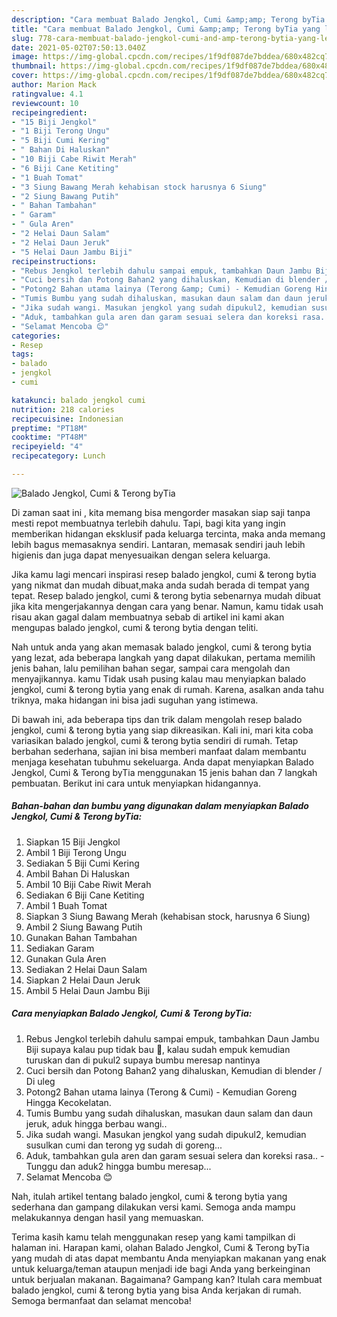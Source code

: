 ```yaml
---
description: "Cara membuat Balado Jengkol, Cumi &amp;amp; Terong byTia yang lezat Untuk Jualan"
title: "Cara membuat Balado Jengkol, Cumi &amp;amp; Terong byTia yang lezat Untuk Jualan"
slug: 778-cara-membuat-balado-jengkol-cumi-and-amp-terong-bytia-yang-lezat-untuk-jualan
date: 2021-05-02T07:50:13.040Z
image: https://img-global.cpcdn.com/recipes/1f9df087de7bddea/680x482cq70/balado-jengkol-cumi-terong-bytia-foto-resep-utama.jpg
thumbnail: https://img-global.cpcdn.com/recipes/1f9df087de7bddea/680x482cq70/balado-jengkol-cumi-terong-bytia-foto-resep-utama.jpg
cover: https://img-global.cpcdn.com/recipes/1f9df087de7bddea/680x482cq70/balado-jengkol-cumi-terong-bytia-foto-resep-utama.jpg
author: Marion Mack
ratingvalue: 4.1
reviewcount: 10
recipeingredient:
- "15 Biji Jengkol"
- "1 Biji Terong Ungu"
- "5 Biji Cumi Kering"
- " Bahan Di Haluskan"
- "10 Biji Cabe Riwit Merah"
- "6 Biji Cane Ketiting"
- "1 Buah Tomat"
- "3 Siung Bawang Merah kehabisan stock harusnya 6 Siung"
- "2 Siung Bawang Putih"
- " Bahan Tambahan"
- " Garam"
- " Gula Aren"
- "2 Helai Daun Salam"
- "2 Helai Daun Jeruk"
- "5 Helai Daun Jambu Biji"
recipeinstructions:
- "Rebus Jengkol terlebih dahulu sampai empuk, tambahkan Daun Jambu Biji supaya kalau pup tidak bau 🤭, kalau sudah empuk kemudian turuskan dan di pukul2 supaya bumbu meresap nantinya"
- "Cuci bersih dan Potong Bahan2 yang dihaluskan, Kemudian di blender / Di uleg"
- "Potong2 Bahan utama lainya (Terong &amp; Cumi) - Kemudian Goreng Hingga Kecokelatan."
- "Tumis Bumbu yang sudah dihaluskan, masukan daun salam dan daun jeruk, aduk hingga berbau wangi.."
- "Jika sudah wangi. Masukan jengkol yang sudah dipukul2, kemudian susulkan cumi dan terong yg sudah di goreng..."
- "Aduk, tambahkan gula aren dan garam sesuai selera dan koreksi rasa.. Tunggu dan aduk2 hingga bumbu meresap..."
- "Selamat Mencoba 😊"
categories:
- Resep
tags:
- balado
- jengkol
- cumi

katakunci: balado jengkol cumi 
nutrition: 218 calories
recipecuisine: Indonesian
preptime: "PT18M"
cooktime: "PT48M"
recipeyield: "4"
recipecategory: Lunch

---
```



![Balado Jengkol, Cumi &amp; Terong byTia](https://img-global.cpcdn.com/recipes/1f9df087de7bddea/680x482cq70/balado-jengkol-cumi-terong-bytia-foto-resep-utama.jpg)

Di zaman  saat ini , kita memang bisa mengorder masakan siap saji tanpa mesti repot membuatnya terlebih dahulu. Tapi, bagi kita yang ingin memberikan hidangan eksklusif pada keluarga tercinta, maka anda memang lebih bagus memasaknya sendiri. Lantaran, memasak sendiri jauh lebih higienis dan juga dapat menyesuaikan dengan selera keluarga.

Jika kamu lagi mencari inspirasi resep balado jengkol, cumi &amp; terong bytia yang nikmat dan mudah dibuat,maka anda sudah berada di tempat yang tepat. Resep balado jengkol, cumi &amp; terong bytia  sebenarnya mudah dibuat jika kita mengerjakannya dengan cara yang benar. Namun, kamu tidak usah risau akan gagal dalam membuatnya 
sebab di artikel ini kami akan mengupas balado jengkol, cumi &amp; terong bytia dengan teliti.  



Nah untuk anda yang akan memasak balado jengkol, cumi &amp; terong bytia yang lezat, ada beberapa langkah yang dapat dilakukan, pertama memilih jenis bahan, lalu pemilihan bahan segar, sampai cara mengolah dan menyajikannya. kamu Tidak usah pusing kalau mau menyiapkan balado jengkol, cumi &amp; terong bytia yang enak di rumah. Karena, asalkan anda  tahu triknya, maka hidangan ini bisa jadi suguhan yang istimewa.

Di bawah ini, ada beberapa tips dan trik dalam mengolah resep balado jengkol, cumi &amp; terong bytia yang siap dikreasikan. Kali ini, mari kita coba variasikan balado jengkol, cumi &amp; terong bytia sendiri di rumah. Tetap berbahan sederhana, sajian ini bisa memberi manfaat dalam membantu menjaga kesehatan tubuhmu sekeluarga. Anda dapat menyiapkan Balado Jengkol, Cumi &amp; Terong byTia menggunakan 15 jenis bahan dan 7 langkah pembuatan. Berikut ini cara untuk menyiapkan hidangannya.

<!--inarticleads1-->

##### Bahan-bahan dan bumbu yang digunakan dalam menyiapkan Balado Jengkol, Cumi &amp; Terong byTia:

1. Siapkan 15 Biji Jengkol
1. Ambil 1 Biji Terong Ungu
1. Sediakan 5 Biji Cumi Kering
1. Ambil  Bahan Di Haluskan
1. Ambil 10 Biji Cabe Riwit Merah
1. Sediakan 6 Biji Cane Ketiting
1. Ambil 1 Buah Tomat
1. Siapkan 3 Siung Bawang Merah (kehabisan stock, harusnya 6 Siung)
1. Ambil 2 Siung Bawang Putih
1. Gunakan  Bahan Tambahan
1. Sediakan  Garam
1. Gunakan  Gula Aren
1. Sediakan 2 Helai Daun Salam
1. Siapkan 2 Helai Daun Jeruk
1. Ambil 5 Helai Daun Jambu Biji




<!--inarticleads2-->

##### Cara menyiapkan Balado Jengkol, Cumi &amp; Terong byTia:

1. Rebus Jengkol terlebih dahulu sampai empuk, tambahkan Daun Jambu Biji supaya kalau pup tidak bau 🤭, kalau sudah empuk kemudian turuskan dan di pukul2 supaya bumbu meresap nantinya
1. Cuci bersih dan Potong Bahan2 yang dihaluskan, Kemudian di blender / Di uleg
1. Potong2 Bahan utama lainya (Terong &amp; Cumi) - Kemudian Goreng Hingga Kecokelatan.
1. Tumis Bumbu yang sudah dihaluskan, masukan daun salam dan daun jeruk, aduk hingga berbau wangi..
1. Jika sudah wangi. Masukan jengkol yang sudah dipukul2, kemudian susulkan cumi dan terong yg sudah di goreng...
1. Aduk, tambahkan gula aren dan garam sesuai selera dan koreksi rasa.. - Tunggu dan aduk2 hingga bumbu meresap...
1. Selamat Mencoba 😊




Nah, itulah artikel tentang  balado jengkol, cumi &amp; terong bytia  yang sederhana dan gampang dilakukan versi kami. Semoga anda mampu melakukannya dengan hasil yang memuaskan. 

Terima kasih kamu telah menggunakan resep yang kami tampilkan di halaman ini. Harapan kami, olahan  Balado Jengkol, Cumi &amp; Terong byTia yang mudah di atas dapat membantu Anda menyiapkan makanan yang enak untuk keluarga/teman ataupun menjadi ide bagi Anda yang berkeinginan untuk berjualan makanan. Bagaimana? Gampang kan? Itulah cara membuat balado jengkol, cumi &amp; terong bytia yang bisa Anda kerjakan di rumah. Semoga bermanfaat dan selamat mencoba!

